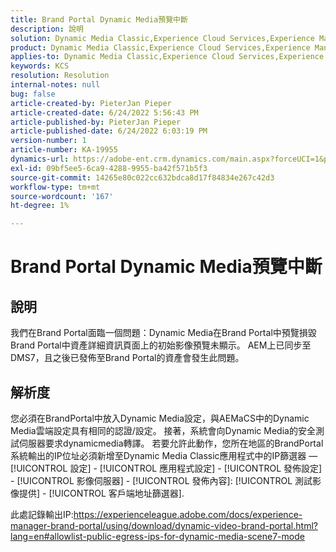 ```yaml
---
title: Brand Portal Dynamic Media預覽中斷
description: 說明
solution: Dynamic Media Classic,Experience Cloud Services,Experience Manager,Experience Manager as a Cloud Service
product: Dynamic Media Classic,Experience Cloud Services,Experience Manager,Experience Manager as a Cloud Service
applies-to: Dynamic Media Classic,Experience Cloud Services,Experience Manager Assets,Experience Manager as a Cloud Service,Experience Manager 6.5
keywords: KCS
resolution: Resolution
internal-notes: null
bug: false
article-created-by: PieterJan Pieper
article-created-date: 6/24/2022 5:56:43 PM
article-published-by: PieterJan Pieper
article-published-date: 6/24/2022 6:03:19 PM
version-number: 1
article-number: KA-19955
dynamics-url: https://adobe-ent.crm.dynamics.com/main.aspx?forceUCI=1&pagetype=entityrecord&etn=knowledgearticle&id=4c79a1fd-e6f3-ec11-bb3d-6045bd015716
exl-id: 09bf5ee5-6ca9-4288-9955-ba42f571b5f3
source-git-commit: 14265e80c022cc632bdca8d17f84834e267c42d3
workflow-type: tm+mt
source-wordcount: '167'
ht-degree: 1%

---
```


# Brand Portal Dynamic Media預覽中斷

## 說明


我們在Brand Portal面臨一個問題：Dynamic Media在Brand Portal中預覽損毀Brand Portal中資產詳細資訊頁面上的初始影像預覽未顯示。 AEM上已同步至DMS7，且之後已發佈至Brand Portal的資產會發生此問題。


## 解析度


您必須在BrandPortal中放入Dynamic Media設定，與AEMaCS中的Dynamic Media雲端設定具有相同的認證/設定。 接著，系統會向Dynamic Media的安全測試伺服器要求dynamicmedia轉譯。 若要允許此動作，您所在地區的BrandPortal系統輸出的IP位址必須新增至Dynamic Media Classic應用程式中的IP篩選器 —  [!UICONTROL 設定] - [!UICONTROL 應用程式設定] - [!UICONTROL 發佈設定] - [!UICONTROL 影像伺服器] - [!UICONTROL 發佈內容]: [!UICONTROL 測試影像提供] - [!UICONTROL 客戶端地址篩選器].

此處記錄輸出IP:https://experienceleague.adobe.com/docs/experience-manager-brand-portal/using/download/dynamic-video-brand-portal.html?lang=en#allowlist-public-egress-ips-for-dynamic-media-scene7-mode
